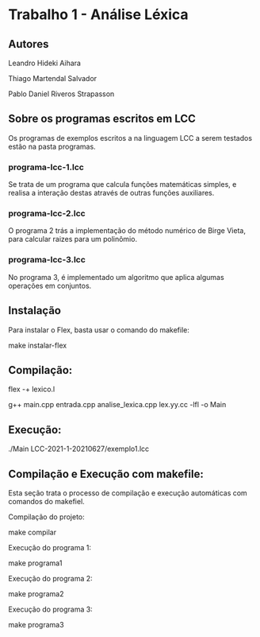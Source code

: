 # Trabalho 1 - Análise Léxica

## Autores

Leandro Hideki Aihara

Thiago Martendal Salvador

Pablo Daniel Riveros Strapasson

## Sobre os programas escritos em LCC

Os programas de exemplos escritos a na linguagem LCC a serem testados estão na pasta programas.

### programa-lcc-1.lcc

Se trata de um programa que calcula funções matemáticas simples, e realisa a interação destas através de outras funções auxiliares.

### programa-lcc-2.lcc

O programa 2 trás a implementação do método numérico de Birge Vieta, para calcular raizes para um polinômio.

### programa-lcc-3.lcc

No programa 3, é implementado um algoritmo que aplica algumas operações em conjuntos.

## Instalação

Para instalar o Flex, basta usar o comando do makefile:

make instalar-flex

## Compilação:

flex -+ lexico.l

g++ main.cpp entrada.cpp analise_lexica.cpp lex.yy.cc -lfl -o Main

## Execução:

./Main LCC-2021-1-20210627/exemplo1.lcc

## Compilação e Execução com makefile:

Esta seção trata o processo de compilação e execução automáticas com comandos do makefiel.

Compilação do projeto:

make compilar

Execução do programa 1:

make programa1

Execução do programa 2:

make programa2

Execução do programa 3:

make programa3
